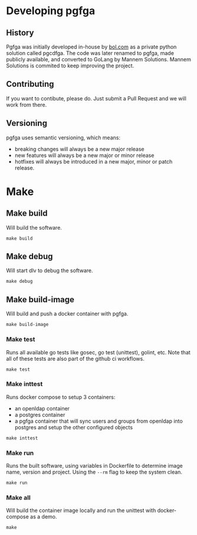 # Developing pgfga

## History

Pgfga was initially developed in-house by [bol.com](https://www.bol.com) as a private python solution called pgcdfga.
The code was later renamed to pgfga, made publicly available,  and converted to GoLang by Mannem Solutions.
Mannem Solutions is commited to keep improving the project.

## Contributing

If you want to contibute, please do. Just submit a Pull Request and we will work from there.

## Versioning
pgfga uses semantic versioning, which means:
- breaking changes will always be a new major release
- new features will always be a new major or minor release
- hotfixes will always be introduced in a new major, minor or patch release.

# Make

## Make build

Will build the software.

```
make build
```

## Make debug

Will start dlv to debug the software.

```
make debug
```

## Make build-image

Will build and push a docker container with pgfga.

```
make build-image
```

### Make test

Runs all available go tests like gosec, go test (unittest), golint, etc.
Note that all of these tests are also part of the github ci workflows.

```
make test
```

### Make inttest

Runs docker compose to setup 3 containers:
- an openldap container
- a postgres container
- a pgfga container that will sync users and groups from openldap into postgres and setup the other configured objects

```
make inttest
```

### Make run

Runs the built software, using variables in Dockerfile to determine image name, version and project. Using the `--rm` flag to keep the system clean.

```
make run
```

### Make all

Will build the container image locally and run the unittest with docker-compose as a demo.

```
make
```

